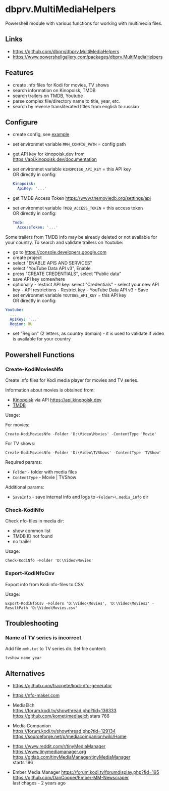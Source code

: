 ﻿# dbprv.MultiMediaHelpers

Powershell module with various functions for working with multimedia files.

## Links

- https://github.com/dbprv/dbprv.MultiMediaHelpers
- https://www.powershellgallery.com/packages/dbprv.MultiMediaHelpers

## Features

- create .nfo files for Kodi for movies, TV shows
- search information on Kinopoisk, TMDB
- search trailers on TMDB, Youtube
- parse complex file/directory name to title, year, etc.
- search by reverse transliterated titles from english to russian

## Configure

- create config, see [example](examples/configs/multimedia_helpers.yml)
- set environmet variable `MMH_CONFIG_PATH` = config path

- get API key for kinopoisk.dev from  https://api.kinopoisk.dev/documentation
- set environmet variable `KINOPOISK_API_KEY` = this API key \
  OR directly in config:
  ```yaml
  Kinopoisk:
    ApiKey: '...'
  ```

- get TMDB Access Token https://www.themoviedb.org/settings/api
- set environmet variable `TMDB_ACCESS_TOKEN` = this access token \
  OR directly in config:
  ```yaml
  Tmdb:
    AccessToken: '...'
  ```

Some trailers from TMDB info may be already deleted or not available for your country.
To search and validate trailers on Youtube:
- go to https://console.developers.google.com
- create project
- select "ENABLE APIS AND SERVICES"
- select "YouTube Data API v3", Enable
- press "CREATE CREDENTIALS", select "Public data"
- save API key somewhere
- optionally - restrict API key: select "Credentials" - select your new API key - API restrictions - Restrict key - YouTube Data API v3 - Save
- set environmet variable `YOUTUBE_API_KEY` = this API key \
  OR directly in config:
```yaml
Youtube:
  ...
  ApiKey: '...'
  Region: RU
```
- set "Region" (2 letters, as country domain) - it is used to validate if video is available for your country

## Powershell Functions

### Create-KodiMoviesNfo

Create .nfo files for Kodi media player for movies and TV series.

Information about movies is obtained from:
- [Kinopoisk](https://www.kinopoisk.ru) via API https://api.kinopoisk.dev
- [TMDB](https://www.themoviedb.org)

Usage:

For movies:
```pwsh
Create-KodiMoviesNfo -Folder 'D:\Video\Movies' -ContentType 'Movie'
```

For TV shows:
```pwsh
Create-KodiMoviesNfo -Folder 'D:\Video\TVShows' -ContentType 'TVShow'
```

Required params:
- `Folder` - folder with media files
- `ContentType` -  Movie | TVShow

Additional params:
- `SaveInfo` - save internal info and logs to `<Folder>\.media_info` dir


### Check-KodiNfo

Check nfo-files in media dir:
- show common list
- TMDB ID not found
- no trailer

Usage:
```
Check-KodiNfo -Folder 'D:\Video\Movies'
```

### Export-KodiNfoCsv

Export info from Kodi nfo-files to CSV.

Usage:
```
Export-KodiNfoCsv -Folders 'D:\Video\Movies', 'D:\Video\Movies2' -ResultPath 'D:\Video\Movies.csv'
```

## Troubleshooting

### Name of TV series is incorrect
Add file `mmh.txt` to TV series dir. Set file content:
```
tvshow name year
```

## Alternatives

- https://github.com/fracpete/kodi-nfo-generator

- https://nfo-maker.com

- MediaElch \
  https://forum.kodi.tv/showthread.php?tid=136333 \
  https://github.com/komet/mediaelch
  stars 766

- Media Companion \
  https://forum.kodi.tv/showthread.php?tid=129134 \
  https://sourceforge.net/p/mediacompanion/wiki/Home

- https://www.reddit.com/r/tinyMediaManager \
  https://www.tinymediamanager.org \
  https://gitlab.com/tinyMediaManager/tinyMediaManager \
  starts 196

- Ember Media Manager https://forum.kodi.tv/forumdisplay.php?fid=195 \
  https://github.com/DanCooper/Ember-MM-Newscraper \
  last chages - 2 years ago
